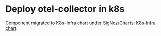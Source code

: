 # Deploy otel-collector in k8s

Component migrated to K8s-Infra chart under [SigNoz/Charts](https://github.com/SigNoz/charts): [K8s-Infra chart](https://github.com/SigNoz/charts/tree/main/charts/k8s-infra).
